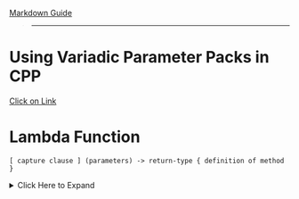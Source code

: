 [Markdown Guide](https://about.gitlab.com/handbook/markdown-guide/)

> ---

# Using Variadic Parameter Packs in CPP

[Click on Link](https://stackoverflow.com/questions/37200391/multiple-variadic-parameter-pack-for-template-class)

# Lambda Function

`[ capture clause ] (parameters) -> return-type { definition of method } `

<details>
  <summary markdown="span">Click Here to Expand</summary>

- **[&]** : capture all external variable by reference
- **[=]** : capture all external variable by value
- **[a, &b]** : capture a by value and b by reference
- A lambda with empty capture clause [ ] can access only those variable which are local to it.

</details>

```cpp

```



